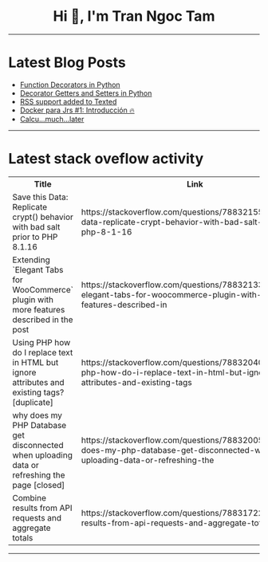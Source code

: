 <h1 align="center">Hi 👋, I'm Tran Ngoc Tam</h1>

---

# Latest Blog Posts 
<!-- BLOG-POST-LIST:START -->
- [Function Decorators in Python](https://dev.to/tessmueske/function-decorators-in-python-55l)
- [Decorator Getters and Setters in Python](https://dev.to/tessmueske/decorator-getters-and-setters-in-python-6cd)
- [RSS support added to Texted](https://dev.to/thiagomg/rss-support-added-to-texted-2j2p)
- [Docker para Jrs #1: Introducción 🔥](https://dev.to/gareisdev/docker-para-jrs-1-introduccion-b6p)
- [Calcu...much...later](https://dev.to/codecara/calcumuchlater-448o)
<!-- BLOG-POST-LIST:END -->

---

# Latest stack oveflow activity
<table>
  <tr><th>Title</th><th>Link</th></tr>
  <!-- STACKOVERFLOW:START --><tr><td>Save this Data: Replicate crypt&lpar;&rpar; behavior with bad salt prior to PHP 8.1.16</td><td>https://stackoverflow.com/questions/78832155/save-this-data-replicate-crypt-behavior-with-bad-salt-prior-to-php-8-1-16</td></tr><tr><td>Extending `Elegant Tabs for WooCommerce` plugin with more features described in the post</td><td>https://stackoverflow.com/questions/78832133/extending-elegant-tabs-for-woocommerce-plugin-with-more-features-described-in</td></tr><tr><td>Using PHP how do I replace text in HTML but ignore attributes and existing tags? [duplicate]</td><td>https://stackoverflow.com/questions/78832040/using-php-how-do-i-replace-text-in-html-but-ignore-attributes-and-existing-tags</td></tr><tr><td>why does my PHP Database get disconnected when uploading data or refreshing the page [closed]</td><td>https://stackoverflow.com/questions/78832005/why-does-my-php-database-get-disconnected-when-uploading-data-or-refreshing-the</td></tr><tr><td>Combine results from API requests and aggregate totals</td><td>https://stackoverflow.com/questions/78831722/combine-results-from-api-requests-and-aggregate-totals</td></tr><!-- STACKOVERFLOW:END -->
</table>

---


